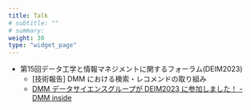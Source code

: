```yaml
---
title: Talk
# subtitle: ""
# summary:
weight: 30
type: "widget_page"
---
```


- 第15回データ工学と情報マネジメントに関するフォーラム(DEIM2023)
  - [技術報告] DMM における検索・レコメンドの取り組み
  - [DMM データサイエンスグループが DEIM2023 に参加しました！ - DMM inside](https://inside.dmm.com/articles/deim2023/)
